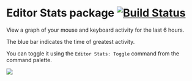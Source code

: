 # Editor Stats package [![Build Status](https://travis-ci.org/atom/editor-stats.svg?branch=master)](https://travis-ci.org/atom/editor-stats)

View a graph of your mouse and keyboard activity for the last 6 hours.

The blue bar indicates the time of greatest activity.

You can toggle it using the `Editor Stats: Toggle` command from the command palette.

![](https://f.cloud.github.com/assets/671378/2262223/843b1172-9e57-11e3-9c60-8d28d542f39c.png)
